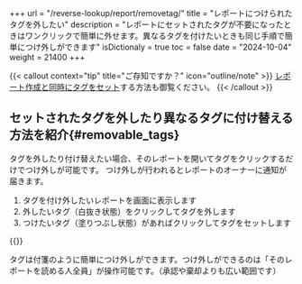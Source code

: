 +++
url = "/reverse-lookup/report/removetag/"
title = "レポートにつけられたタグを外したい"
description = "レポートにセットされたタグが不要になったときはワンクリックで簡単に外せます。異なるタグを付けたいときも同じ手順で簡単につけ外しができます"
isDictionaly = true
toc = false
date = "2024-10-04"
weight = 21400
+++

{{< callout context="tip" title="ご存知ですか？" icon="outline/note" >}}
[レポート作成と同時にタグをセット](/reverse-lookup/report/settag/)する方法も御覧ください。
{{< /callout >}}

## セットされたタグを外したり異なるタグに付け替える方法を紹介{#removable_tags}

タグを外したり付け替えたい場合、そのレポートを開いてタグをクリックするだけでつけ外しが可能です。
つけ外しが行われるとレポートのオーナーに通知が届きます。

1. タグを付け外したいレポートを画面に表示します
2. 外したいタグ（白抜き状態）をクリックしてタグを外します
3. つけたいタグ（塗りつぶし状態）があればクリックしてタグをセットします

{{<iTablet filename="img/removeTag" msg="タグの付け外しをクリックするとつけ外しができるよ" alice="pc">}}

タグは付箋のように簡単につけ外しができます。つけ外しができるのは「そのレポートを読める人全員」が操作可能です。（承認や棄却よりも広い範囲です）
